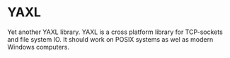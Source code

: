 YAXL
====

Yet another YAXL library. YAXL is a cross platform library for TCP-sockets and file system IO. It should work on POSIX systems as wel as modern Windows computers.


